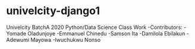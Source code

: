 # univelcity-django1

Univelcity BatchA 2020 Python/Data Science Class Work
-Contributors:
 -Yomade Oladunjoye
 -Emmanuel Chinedu
 -Samson Ita
 -Damilola Ebilakun
 -Adewumi Mayowa
 -Iwuchukwu Nonso
 
